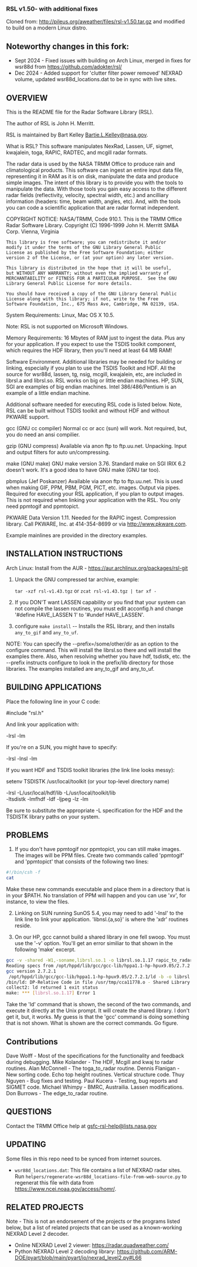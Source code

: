 ### RSL v1.50- with additional fixes
Cloned from: http://pileus.org/aweather/files/rsl-v1.50.tar.gz and modified to build on a modern Linux distro.

Noteworthy changes in this fork:
-------------------------------
 - Sept 2024 - Fixed issues with building on Arch Linux, merged in fixes for wsr88d from https://github.com/adokter/rsl/
 - Dec 2024 - Added support for 'clutter filter power removed' NEXRAD volume, updated wsr88d_locations.dat to be in sync with live sites.

OVERVIEW
--------
This is the README file for the Radar Software Library (RSL).

The author of RSL is John H. Merritt.

RSL is maintained by Bart Kelley <Bartie.L.Kelley@nasa.gov>.

What is RSL?
   This software manipulates NexRad, Lassen, UF, sigmet, kwajalein,
toga, RAPIC, RADTEC, and mcgill radar formats.

The radar data is used by the NASA TRMM Office to produce rain
and climatological products.  This software
can ingest an entire input data file, representing it in RAM as it
is on disk, manipulate the data and produce simple images.  The intent
of this library is to provide you with the tools to manipulate the 
data.  With those tools you gain easy access to the different radar
fields (reflectivity, velocity, spectral width, etc.) and ancilliary
information (headers: time, beam width, angles, etc).  And, with the
tools you can code a scientific application that are radar format
independent.

COPYRIGHT NOTICE:
    NASA/TRMM, Code 910.1.
    This is the TRMM Office Radar Software Library.
    Copyright (C) 1996-1999
            John H. Merritt
            SM&A Corp.
            Vienna, Virginia

    This library is free software; you can redistribute it and/or
    modify it under the terms of the GNU Library General Public
    License as published by the Free Software Foundation; either
    version 2 of the License, or (at your option) any later version.

    This library is distributed in the hope that it will be useful,
    but WITHOUT ANY WARRANTY; without even the implied warranty of
    MERCHANTABILITY or FITNESS FOR A PARTICULAR PURPOSE.  See the GNU
    Library General Public License for more details.

    You should have received a copy of the GNU Library General Public
    License along with this library; if not, write to the Free
    Software Foundation, Inc., 675 Mass Ave, Cambridge, MA 02139, USA.


System Requirements:
  Linux, Mac OS X 10.5.

Note: RSL is not supported on Microsoft Windows.

Memory Requirements:
  16 Mbytes of RAM just to ingest the data.  Plus any for your application.
  If you expect to use the TSDIS toolkit component, which requires the HDF
  library, then you'll need at least 64 MB RAM!

Software Environment.  Additional libraries may be needed for building
or linking, especially if you plan to use the TSDIS Toolkit and HDF.
All the source for wsr88d, lassen, tg, nsig, mcgill, kwajalein,
etc, are included in librsl.a and librsl.so.  RSL works on big or
little endian machines.  HP, SUN, SGI are examples of big endian machines.
Intel 386/486/Pentium is an example of a little endian machine.

Additional software needed for executing RSL code is listed below.
Note, RSL can be built without TSDIS toolkit and without HDF and
without PKWARE support.
	
  gcc (GNU cc compiler)   Normal cc or acc (sun) will work.  Not required,
                          but, you do need an ansi compilier.

  gzip (GNU compress)     Available via anon ftp to ftp.uu.net.  Unpacking.
                          Input and output filters for auto un/compressing.


  make (GNU make)         GNU make version 3.76. Standard make on SGI
                          IRIX 6.2 doesn't work.  It's a good idea
                          to have GNU make (GNU tar too).

  pbmplus (Jef Poskanzer) Available via anon ftp to ftp.uu.net.  This is 
                          used when making GIF, PPM, PBM, PGM, PICT, etc.
                          images.  Output via pipes.  Required for executing
                          your RSL application, if you plan to output images.
                          This is not required when 
                          linking your application with the RSL.
                          You only need ppmtogif and ppmtopict.

  PKWARE Data             Version 1.11.  Needed for the RAPIC ingest.
  Compression library.    Call PKWARE, Inc. at 414-354-8699 or via
                          http://www.pkware.com.
                          
Example mainlines are provided in the directory examples. 

INSTALLATION INSTRUCTIONS
--------------------------

Arch Linux: Install from the AUR - https://aur.archlinux.org/packages/rsl-git

1.  Unpack the GNU compressed tar archive, example:

     `tar -xzf rsl-v1.43.tgz`
       or
     `zcat rsl-v1.43.tgz | tar xf -`

2. If you DON'T want LASSEN capability or you find that your system
   can not compile the lassen routines, you must edit acconfig.h and
   change '#define HAVE_LASSEN 1' to '#undef HAVE_LASSEN'.

3. configure
   `make install`    -- Installs the RSL library, and then installs
                      `any_to_gif` and `any_to_uf`.

NOTE: You can specify the --prefix=/some/other/dir as an option to
      the configure command.  This will install the librsl.so there
      and will install the examples there.  Also, when resolving
      whether you have hdf, tsdistk, etc. the --prefix instructs
      configure to look in the prefix/lib directory for those libraries.
	  The examples installed are any_to_gif and any_to_uf.


BUILDING APPLICATIONS
---------------------
Place the following line in your C code:

#include "rsl.h"

And link your application with:

   -lrsl -lm

If you're on a SUN, you might have to specify:

   -lrsl -lnsl -lm

If you want HDF and TSDIS toolkit libraries (the link line looks messy):

   setenv TSDISTK /usr/local/toolkit  (or your top-level directory name)

   -lrsl -L/usr/local/hdf/lib  -L/usr/local/toolkit/lib \
   -ltsdistk -lmfhdf -ldf -ljpeg -lz -lm

   Be sure to substitute the appropriate -L specification for the HDF
   and the TSDISTK library paths on your system.

PROBLEMS
--------

1. If you don't have ppmtogif nor ppmtopict, you can still make images.  The
   images will be PPM files.  Create two commands called 'ppmtogif' and
   'ppmtopict' that consists of the following two lines:
```bash
#!/bin/csh -f
cat
```
   Make these new commands executable and
   place them in a directory that is in your $PATH.  No translation
   of PPM will happen and you can use 'xv', for instance, to view
   the files.

2. Linking on SUN running SunOS 5.4, you may need to add '-lnsl' to
   the link line to link your application.  'libnsl.{a,so}' is where
   the 'xdr' routines reside.

3. On our HP, gcc cannot build a shared library in one fell swoop.  You
   must use the '-v' option.  You'll get an error similiar to that shown
   in the following 'make' excerpt.


```bash
gcc -v -shared -W1,-soname,librsl.so.1 -o librsl.so.1.17 rapic_to_radar.o rapic.tab.o lex.rapic.o rapic_routines.o radar.o volume.o image_gen.o cappi.o fraction.o read_write.o farea.o range.o radar_to_uf.o uf_to_radar.o lassen_to_radar.o wsr88d_to_radar.o carpi.o cube.o sort_rays.o toga_to_radar.o gts.o histogram.o ray_indexes.o anyformat_to_radar.o get_win.o endian.o mcgill_to_radar.o mcgill.o interp.o toga.o lassen.o  wsr88d.o wsr88d_get_site.o gzip.o prune.o reverse.o fix_headers.o radar_to_hdf_1.o radar_to_hdf_2.o nsig_to_radar.o nsig.o nsig2_to_radar.o hdf_to_radar.o toolkit_memory_mgt.o africa_to_radar.o africa.o
Reading specs from /opt/hppd/lib/gcc/gcc-lib/hppa1.1-hp-hpux9.05/2.7.2.1/specs
gcc version 2.7.2.1
 /opt/hppd/lib/gcc/gcc-lib/hppa1.1-hp-hpux9.05/2.7.2.1/ld -b -o librsl.so.1.17 -L/opt/hppd/lib/gcc/gcc-lib/hppa1.1-hp-hpux9.05/2.7.2.1 -L/opt/hppd/lib/gcc rapic_to_radar.o rapic.tab.o lex.rapic.o rapic_routines.o radar.o volume.o image_gen.o cappi.o fraction.o read_write.o farea.o range.o radar_to_uf.o uf_to_radar.o lassen_to_radar.o wsr88d_to_radar.o carpi.o cube.o sort_rays.o toga_to_radar.o gts.o histogram.o ray_indexes.o anyformat_to_radar.o get_win.o endian.o mcgill_to_radar.o mcgill.o interp.o toga.o lassen.o wsr88d.o wsr88d_get_site.o gzip.o prune.o reverse.o fix_headers.o radar_to_hdf_1.o radar_to_hdf_2.o nsig_to_radar.o nsig.o nsig2_to_radar.o hdf_to_radar.o toolkit_memory_mgt.o africa_to_radar.o africa.o
/bin/ld: DP-Relative Code in file /usr/tmp/cca11778.o - Shared Library must be Position-Independent 
collect2: ld returned 1 exit status
make: *** [librsl.so.1.17] Error 1
```

   Take the 'ld' command that is shown, the second of the two commands,
   and execute it directly at the Unix prompt.  It will create the
   shared library. I don't get it, but, it works.  My guess is that
   the 'gcc' command is doing something that is not shown.  What is
   shown are the correct commands.  Go figure.


Contributions
-------------
Dave Wolff - Most of the specifications for the functionality and feedback
             during debugging.
Mike Kolander - The HDF, Mcgill and kwaj to radar routines.
Alan McConnell - The toga_to_radar routine.
Dennis Flanigan - New sorting code. Echo top height routines. Vertical
                  structure code.
Thuy Nguyen - Bug fixes and testing.
Paul Kucera - Testing, bug reports and SIGMET code.
Michael Whimpy - BMRC, Austrailia.  Lassen modifications.
Don Burrows - The edge_to_radar routine.

QUESTIONS
---------

Contact the TRMM Office help at gsfc-rsl-help@lists.nasa.gov

UPDATING
--------
Some files in this repo need to be synced from internet sources.
- `wsr88d_locations.dat`: This file contains a list of NEXRAD radar sites.
   Run `helpers/regenerate-wsr88d_locations-file-from-web-source.py` to regenerat this file with data from https://www.ncei.noaa.gov/access/homr/.

RELATED PROJECTS
----------------
Note - This is not an endorsement of the projects or the programs listed below, but a list of related projects that can be used as a known-working NEXRAD Level 2 decoder.
- Online NEXRAD Level 2 viewer: https://radar.quadweather.com/
- Python NEXRAD Level 2 decoding library: https://github.com/ARM-DOE/pyart/blob/main/pyart/io/nexrad_level2.py#L66
